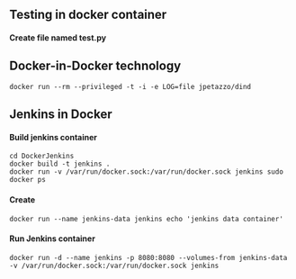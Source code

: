 ## Testing in docker container

#### Create file named test.py


## Docker-in-Docker technology

```shell
docker run --rm --privileged -t -i -e LOG=file jpetazzo/dind
``` 

## Jenkins in Docker

#### Build jenkins container
```shell
cd DockerJenkins
docker build -t jenkins .
docker run -v /var/run/docker.sock:/var/run/docker.sock jenkins sudo docker ps
```
#### Create 
```shell
docker run --name jenkins-data jenkins echo 'jenkins data container' 
```

#### Run Jenkins container
```shell
docker run -d --name jenkins -p 8080:8080 --volumes-from jenkins-data -v /var/run/docker.sock:/var/run/docker.sock jenkins
```

